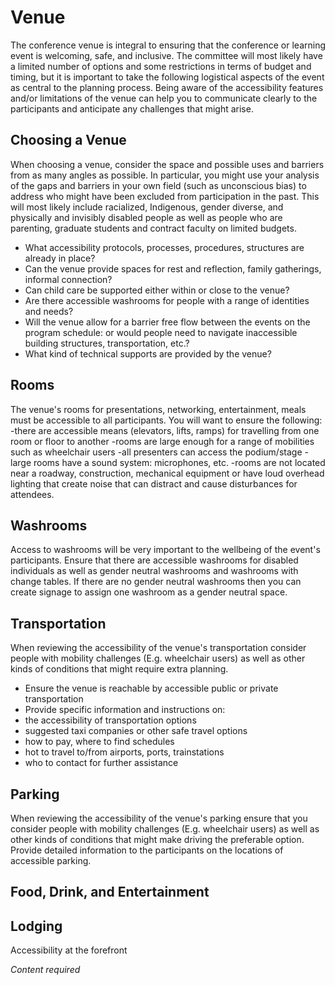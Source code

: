 # Venue

The conference venue is integral to ensuring that the conference or learning event is welcoming, safe, and inclusive. The committee will most likely have a limited number of options and some restrictions in terms of budget and timing, but it is important to take the following logistical aspects of the event as central to the planning process. Being aware of the accessibility features and/or limitations of the venue can help you to communicate clearly to the participants and anticipate any challenges that might arise. 

## Choosing a Venue

When choosing a venue, consider the space and possible uses and barriers from as many angles as possible. In particular, you might use your analysis of the gaps and barriers in your own field (such as unconscious bias) to address who might have been excluded from participation in the past. This will most likely include racialized, Indigenous, gender diverse, and physically and invisibly disabled people as well as people who are parenting, graduate students and contract faculty on limited budgets. 

- What accessibility protocols, processes, procedures, structures are already in place?
- Can the venue provide spaces for rest and reflection, family gatherings, informal connection?
- Can child care be supported either within or close to the venue?
- Are there accessible washrooms for people with a range of identities and needs?
- Will the venue allow for a barrier free flow between the events on the program schedule: or would people need to navigate inaccessible building structures, transportation, etc.?
- What kind of technical supports are provided by the venue?

## Rooms

The venue's rooms for presentations, networking, entertainment, meals must be accessible to all participants. You will want to ensure the following:
-there are accessible means (elevators, lifts, ramps) for travelling from one room or floor to another 
-rooms are large enough for a range of mobilities such as wheelchair users
-all presenters can access the podium/stage
-large rooms have a sound system: microphones, etc.
-rooms are not located near a roadway, construction, mechanical equipment or have loud overhead lighting that create noise that can distract and cause disturbances for attendees. 

## Washrooms

Access to washrooms will be very important to the wellbeing of the event's participants. Ensure that there are accessible washrooms for disabled individuals as well as gender neutral washrooms and washrooms with change tables. If there are no gender neutral washrooms then you can create signage to assign one washroom as a gender neutral space. 


## Transportation

When reviewing the accessibility of the venue's transportation consider people with mobility challenges (E.g. wheelchair users) as well as other kinds of conditions that might require extra planning. 

- Ensure the venue is reachable by accessible public or private transportation 
- Provide specific information and instructions on:
- the accessibility of transportation options
- suggested taxi companies or other safe travel options
- how to pay, where to find schedules
- hot to travel to/from airports, ports, trainstations 
- who to contact for further assistance

## Parking

When reviewing the accessibility of the venue's parking ensure that you consider people with mobility challenges (E.g. wheelchair users) as well as other kinds of conditions that might make driving the preferable option. Provide detailed information to the participants on the locations of accessible parking.


## Food, Drink, and Entertainment



## Lodging

Accessibility at the forefront

*Content required*
